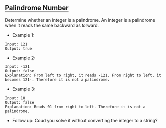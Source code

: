 ## [Palindrome Number](https://leetcode.com/problems/palindrome-number/)
Determine whether an integer is a palindrome. An integer is a palindrome when it reads the same backward as forward.

- Example 1:

```
Input: 121
Output: true
```

- Example 2:
```
Input: -121
Output: false
Explanation: From left to right, it reads -121. From right to left, it becomes 121-. Therefore it is not a palindrome.
```
- Example 3:
```
Input: 10
Output: false
Explanation: Reads 01 from right to left. Therefore it is not a palindrome.
```
- Follow up: Coud you solve it without converting the integer to a string?
